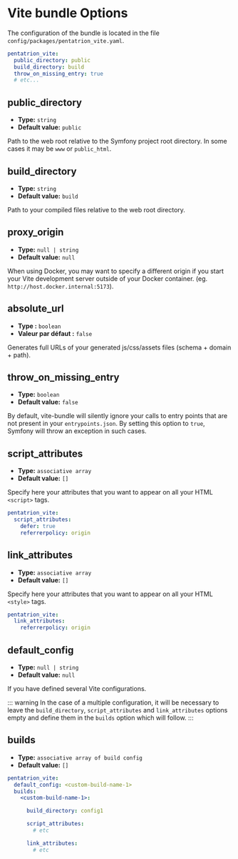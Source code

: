 # Vite bundle Options

The configuration of the bundle is located in the file `config/packages/pentatrion_vite.yaml`.

```yaml
pentatrion_vite:
  public_directory: public
  build_directory: build
  throw_on_missing_entry: true
  # etc...
```

## public_directory

- **Type:** `string`
- **Default value:** `public`

Path to the web root relative to the Symfony project root directory. In some cases it may be `www` or `public_html`.

## build_directory

- **Type:** `string`
- **Default value:** `build`

Path to your compiled files relative to the web root directory.

## proxy_origin

- **Type:** `null | string`
- **Default value:** `null`

When using Docker, you may want to specify a different origin if you start your Vite development server outside of your Docker container. (eg. `http://host.docker.internal:5173`).

## absolute_url

- **Type :** `boolean`
- **Valeur par défaut :** `false`

Generates full URLs of your generated js/css/assets files (schema + domain + path).

## throw_on_missing_entry

- **Type:** `boolean`
- **Default value:** `false`

By default, vite-bundle will silently ignore your calls to entry points that are not present in your `entrypoints.json`. By setting this option to `true`, Symfony will throw an exception in such cases.

## script_attributes

- **Type:** `associative array`
- **Default value:** `[]`

Specify here your attributes that you want to appear on all your HTML `<script>` tags.

```yaml
pentatrion_vite:
  script_attributes:
    defer: true
    referrerpolicy: origin
```

## link_attributes

- **Type:** `associative array`
- **Default value:** `[]`

Specify here your attributes that you want to appear on all your HTML `<style>` tags.

```yaml
pentatrion_vite:
  link_attributes:
    referrerpolicy: origin
```

## default_config

- **Type:** `null | string`
- **Default value:** `null`

If you have defined several Vite configurations.

::: warning
In the case of a multiple configuration, it will be necessary to leave the `build_directory`, `script_attributes` and `link_attributes` options empty and define them in the `builds` option which will follow.
:::

## builds

- **Type:** `associative array of build config`
- **Default value:** `[]`

```yaml
pentatrion_vite:
  default_config: <custom-build-name-1>
  builds:
    <custom-build-name-1>:

      build_directory: config1

      script_attributes:
        # etc

      link_attributes:
        # etc
```
